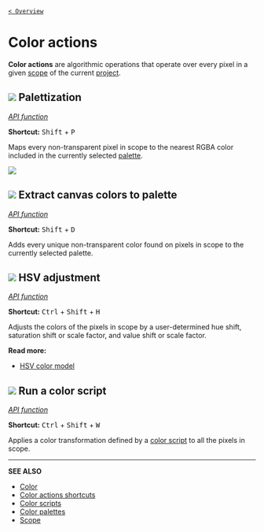 [`< Overview`](./README.md)

# Color actions

**Color actions** are algorithmic operations that operate over every pixel in a given [scope](./scope.md) of the current [project](./project.md).

## ![](https://raw.githubusercontent.com/stipple-effect/stipple-effect/master/res/icons/palettize.png) Palettization

[*API function*](../api/project.md#palettize)

**Shortcut:** <kbd>Shift</kbd> + <kbd>P</kbd>

Maps every non-transparent pixel in scope to the nearest RGBA color included in the currently selected [palette](./palette.md).

![](./assets/graphics/palettization.gif)

## ![](https://raw.githubusercontent.com/stipple-effect/stipple-effect/master/res/icons/contents_to_palette.png) Extract canvas colors to palette

[*API function*](../api/project.md#extract_to_pal)

**Shortcut:** <kbd>Shift</kbd> + <kbd>D</kbd>

Adds every unique non-transparent color found on pixels in scope to the currently selected palette.

## ![](https://raw.githubusercontent.com/stipple-effect/stipple-effect/master/res/icons/hsv_shift.png) HSV adjustment

[*API function*](../api/project.md#hsv_shift)

**Shortcut:** <kbd>Ctrl</kbd> + <kbd>Shift</kbd> + <kbd>H</kbd>

Adjusts the colors of the pixels in scope by a user-determined hue shift, saturation shift or scale factor, and value shift or scale factor.

**Read more:**

* [HSV color model](./color.md#hsv)

## ![](https://raw.githubusercontent.com/stipple-effect/stipple-effect/master/res/icons/color_script.png) Run a color script

[*API function*](../api/project.md#color_script)

**Shortcut:** <kbd>Ctrl</kbd> + <kbd>Shift</kbd> + <kbd>W</kbd>

Applies a color transformation defined by a [color script](./color-scripts.md) to all the pixels in scope.

---

**SEE ALSO**

* [Color](./color.md)
* [Color actions shortcuts](./shortcuts.md#color-actions)
* [Color scripts](./color-scripts.md)
* [Color palettes](./palette.md)
* [Scope](./scope.md)
